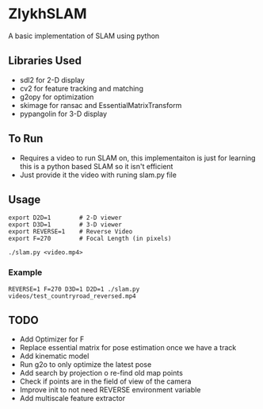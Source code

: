 # ZlykhSLAM

A basic implementation of SLAM using python

Libraries Used
-----

* sdl2 for 2-D display
* cv2 for feature tracking and matching
* g2opy for optimization
* skimage for ransac and EssentialMatrixTransform
* pypangolin for 3-D display

To Run
-----

* Requires a video to run SLAM on, this implementaiton is just for learning this is a python based SLAM so it isn't efficient
* Just provide it the video with runing slam.py file
  
Usage
-----
```
export D2D=1        # 2-D viewer
export D3D=1        # 3-D viewer
export REVERSE=1    # Reverse Video
export F=270        # Focal Length (in pixels)

./slam.py <video.mp4>
```
### Example

```
REVERSE=1 F=270 D3D=1 D2D=1 ./slam.py videos/test_countryroad_reversed.mp4
```

TODO
-----

* Add Optimizer for F
* Replace essential matrix for pose estimation once we have a track
 * Add kinematic model
 * Run g2o to only optimize the latest pose
* Add search by projection o re-find old map points
 * Check if points are in the field of view of the camera
* Improve init to not need REVERSE environment variable
* Add multiscale feature extractor
